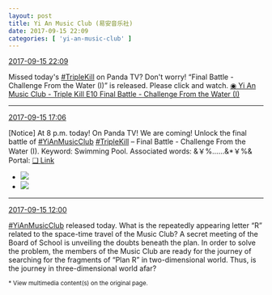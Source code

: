 ```yaml
---
layout: post
title: Yi An Music Club (易安音乐社)
date: 2017-09-15 22:09
categories: [ 'yi-an-music-club' ]
---
```


<div class="weibo-info">
  <a href="http://weibo.com/6094546964/FlYgy6zQG">2017-09-15 22:09</a>
</div>

Missed today's [#TripleKill](http://weibo.com/p/100808d614267acb9089db17679bfac43299ac) on Panda TV? Don't worry! “Final Battle - Challenge From the Water (I)” is released. Please click and watch. [◉ Yi An Music Club - Triple Kill E10 Final Battle - Challenge From the Water (I)](https://www.youtube.com/watch?v=npRYT882QA4)

<!-- more -->

---

<div class="weibo-info">
  <a href="http://weibo.com/6094546964/FlWhutWJo">2017-09-15 17:06</a>
</div>

[Notice] At 8 p.m. today! On Panda TV! We are coming! Unlock the final battle of [#YiAnMusicClub](http://weibo.com/p/100808beae2e3e05b17b64f63ebedca39f19b2/super_index) [#TripleKill](http://weibo.com/p/100808d614267acb9089db17679bfac43299ac) – Final Battle - Challenge From the Water (I). Keyword: Swimming Pool. Associated words: &￥%……&*￥%& Portal: [❏ Link](http://www.panda.tv/act/triplekill2017.html)

<ul class="weibo-pic-list-1">
  <li class="weibo-pic">
    <a href="https://wx1.sinaimg.cn/mw690/006Es64Agy1fjkcqsj0dzj31hc280awe.jpg"><img src="https://wx1.sinaimg.cn/thumb150/006Es64Agy1fjkcqsj0dzj31hc280awe.jpg" /></a>
  </li>
  <li class="weibo-pic">
    <a href="https://wx4.sinaimg.cn/mw690/006Es64Agy1fjkcrjzbtzj33vc2kwx6q.jpg"><img src="https://wx4.sinaimg.cn/thumb150/006Es64Agy1fjkcrjzbtzj33vc2kwx6q.jpg" /></a>
  </li>
</ul>

---

<div class="weibo-info">
  <a href="http://weibo.com/6094546964/FlUhgtVzg">2017-09-15 12:00</a>
</div>

[#YiAnMusicClub](http://weibo.com/p/100808beae2e3e05b17b64f63ebedca39f19b2/super_index) released today. What is the repeatedly appearing letter “R” related to the space-time travel of the Music Club? A secret meeting of the Board of School is unveiling the doubts beneath the plan. In order to solve the problem, the members of the Music Club are ready for the journey of searching for the fragments of “Plan R” in two-dimensional world. Thus, is the journey in three-dimensional world afar?

<small>* View multimedia content(s) on the original page.</small>
